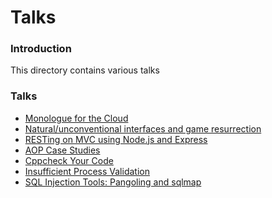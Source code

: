 Talks
=====

### Introduction
This directory contains various talks

### Talks
* [Monologue for the Cloud](https://github.com/danielamariei/talks/tree/master/monologue-for-the-cloud)
* [Natural/unconventional interfaces and game resurrection](https://github.com/danielamariei/talks/blob/master/natural-unconventional-interfaces-and-game-resurrection/)
* [RESTing on MVC using Node.js and Express](https://github.com/danielamariei/talks/tree/master/rest-mvc-express)
* [AOP Case Studies](https://github.com/danielamariei/talks/tree/master/aop-case-studies)
* [Cppcheck Your Code](https://github.com/danielamariei/talks/tree/master/cpp-check-your-code)
* [Insufficient Process Validation](https://github.com/danielamariei/talks/tree/master/insufficient-process-validation)
* [SQL Injection Tools: Pangoling and sqlmap](https://github.com/danielamariei/talks/tree/master/pangoling-and-sqlmap)
